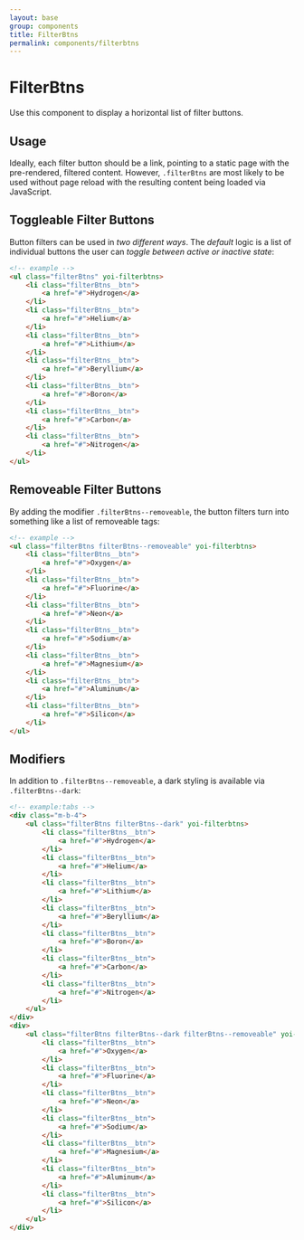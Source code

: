```yaml
---
layout: base
group: components
title: FilterBtns
permalink: components/filterbtns
---
```


# FilterBtns

<p class="intro">Use this component to display a horizontal list of filter buttons.</p>

## Usage

Ideally, each filter button should be a link, pointing to a static page with the pre-rendered, filtered content. However, `.filterBtns` are most likely to be used without page reload with the resulting content being loaded via JavaScript.

## Toggleable Filter Buttons

Button filters can be used in *two different ways*. The *default* logic is a list of individual buttons the user can *toggle between active or inactive state*:

```html
<!-- example -->
<ul class="filterBtns" yoi-filterbtns>
    <li class="filterBtns__btn">
        <a href="#">Hydrogen</a>
    </li>
    <li class="filterBtns__btn">
        <a href="#">Helium</a>
    </li>
    <li class="filterBtns__btn">
        <a href="#">Lithium</a>
    </li>
    <li class="filterBtns__btn">
        <a href="#">Beryllium</a>
    </li>
    <li class="filterBtns__btn">
        <a href="#">Boron</a>
    </li>
    <li class="filterBtns__btn">
        <a href="#">Carbon</a>
    </li>
    <li class="filterBtns__btn">
        <a href="#">Nitrogen</a>
    </li>
</ul>
```

## Removeable Filter Buttons

By adding the modifier `.filterBtns--removeable`, the button filters turn into something like a list of removeable tags:

```html
<!-- example -->
<ul class="filterBtns filterBtns--removeable" yoi-filterbtns>
    <li class="filterBtns__btn">
        <a href="#">Oxygen</a>
    </li>
    <li class="filterBtns__btn">
        <a href="#">Fluorine</a>
    </li>
    <li class="filterBtns__btn">
        <a href="#">Neon</a>
    </li>
    <li class="filterBtns__btn">
        <a href="#">Sodium</a>
    </li>
    <li class="filterBtns__btn">
        <a href="#">Magnesium</a>
    </li>
    <li class="filterBtns__btn">
        <a href="#">Aluminum</a>
    </li>
    <li class="filterBtns__btn">
        <a href="#">Silicon</a>
    </li>
</ul>
```

## Modifiers

In addition to `.filterBtns--removeable`, a dark styling is available via `.filterBtns--dark`:

```html
<!-- example:tabs -->
<div class="m-b-4">
    <ul class="filterBtns filterBtns--dark" yoi-filterbtns>
        <li class="filterBtns__btn">
            <a href="#">Hydrogen</a>
        </li>
        <li class="filterBtns__btn">
            <a href="#">Helium</a>
        </li>
        <li class="filterBtns__btn">
            <a href="#">Lithium</a>
        </li>
        <li class="filterBtns__btn">
            <a href="#">Beryllium</a>
        </li>
        <li class="filterBtns__btn">
            <a href="#">Boron</a>
        </li>
        <li class="filterBtns__btn">
            <a href="#">Carbon</a>
        </li>
        <li class="filterBtns__btn">
            <a href="#">Nitrogen</a>
        </li>
    </ul>
</div>
<div>
    <ul class="filterBtns filterBtns--dark filterBtns--removeable" yoi-filterbtns>
        <li class="filterBtns__btn">
            <a href="#">Oxygen</a>
        </li>
        <li class="filterBtns__btn">
            <a href="#">Fluorine</a>
        </li>
        <li class="filterBtns__btn">
            <a href="#">Neon</a>
        </li>
        <li class="filterBtns__btn">
            <a href="#">Sodium</a>
        </li>
        <li class="filterBtns__btn">
            <a href="#">Magnesium</a>
        </li>
        <li class="filterBtns__btn">
            <a href="#">Aluminum</a>
        </li>
        <li class="filterBtns__btn">
            <a href="#">Silicon</a>
        </li>
    </ul>
</div>
```